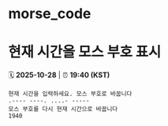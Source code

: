 # morse_code
# 현재 시간을 모스 부호 표시
<!-- MORSE_TIME_START -->
🗓️ **2025-10-28** | ⏰ **19:40 (KST)**

```
현재 시간을 입력하세요. 모스 부호로 바꿉니다
.---- ----. ....- -----
모스 부호를 다시 현재 시간으로 바꿉니다
1940
```
<!-- MORSE_TIME_END -->
